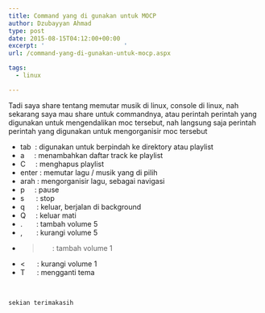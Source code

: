 ```yaml
---
title: Command yang di gunakan untuk MOCP
author: Dzubayyan Ahmad
type: post
date: 2015-08-15T04:12:00+00:00
excerpt: '						'
url: /command-yang-di-gunakan-untuk-mocp.aspx

tags:
  - linux

---
```

Tadi saya share tentang memutar musik di linux, console di linux, nah sekarang saya mau share untuk commandnya, atau perintah perintah yang digunakan untuk mengendalikan moc tersebut, nah langsung saja perintah perintah yang digunakan untuk mengorganisir moc tersebut

  * tab  : digunakan untuk berpindah ke direktory atau playlist
  * a     : menambahkan daftar track ke playlist
  * C     : menghapus playlist
  * enter : memutar lagu / musik yang di pilih
  * arah : mengorganisir lagu, sebagai navigasi
  * p     : pause
  * s      : stop
  * q      : keluar, berjalan di background
  * Q     : keluar mati
  * .       : tambah volume 5
  * ,       : kurangi volume 5
  * >      : tambah volume 1
  * <      : kurangi volume 1
  * T      : mengganti tema

&nbsp;

    sekian terimakasih